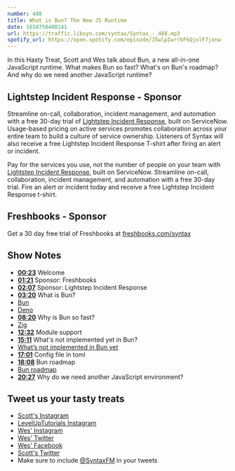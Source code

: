```yaml
---
number: 488
title: What is Bun? The New JS Runtime
date: 1658750400141
url: https://traffic.libsyn.com/syntax/Syntax_-_488.mp3
spotify_url: https://open.spotify.com/episode/35wlpIwrrbFkQjolF7jonw
---
```


In this Hasty Treat, Scott and Wes talk about Bun, a new all-in-one JavaScript runtime. What makes Bun so fast? What's on Bun's roadmap? And why do we need another JavaScript runtime?

## Lightstep Incident Response - Sponsor

Streamline on-call, collaboration, incident management, and automation with a free 30-day trial of [Lightstep Incident Response](https://lightstep.com/syntax), built on ServiceNow. Usage-based pricing on active services promotes collaboration across your entire team to build a culture of service ownership. Listeners of Syntax will also receive a free Lightstep Incident Response T-shirt after firing an alert or incident.

Pay for the services you use, not the number of people on your team with [Lightstep Incident Response](http://lightstep.com/syntax), built on ServiceNow. Streamline on-call, collaboration, incident management, and automation with a free 30-day trial. Fire an alert or incident today and receive a free Lightstep Incident Response t-shirt.

## Freshbooks - Sponsor

Get a 30 day free trial of Freshbooks at [freshbooks.com/syntax](https://freshbooks.com/syntax)

## Show Notes

* **[00:23](#t=00:23)** Welcome
* **[01:21](#t=01:21)** Sponsor: Freshbooks
* **[02:07](#t=02:07)** Sponsor: Lightstep Incident Response
* **[03:20](#t=03:20)** What is Bun?
* [Bun](https://Bun.sh)
* [Deno](https://deno.land)
* **[08:20](#t=08:20)** Why is Bun so fast?
* [Zig](https://ziglang.org)
* **[12:32](#t=12:32)** Module support
* **[15:11](#t=15:11)** What's not implemented yet in Bun?
* [What’s not implemented in Bun yet](https://github.com/oven-sh/Bun#not-implemented-yet)
* **[17:01](#t=17:01)** Config file in toml
* **[18:08](#t=18:08)** Bun roadmap
* [Bun roadmap](https://github.com/oven-sh/Bun/issues/159)
* **[20:27](#t=20:27)** Why do we need another JavaScript environment?

## Tweet us your tasty treats

* [Scott's Instagram](https://www.instagram.com/stolinski/)
* [LevelUpTutorials Instagram](https://www.instagram.com/LevelUpTutorials/)
* [Wes' Instagram](https://www.instagram.com/wesbos/)
* [Wes' Twitter](https://twitter.com/wesbos)
* [Wes' Facebook](https://www.facebook.com/wesbos.developer)
* [Scott's Twitter](https://twitter.com/stolinski)
* Make sure to include [@SyntaxFM](https://twitter.com/SyntaxFM) in your tweets
